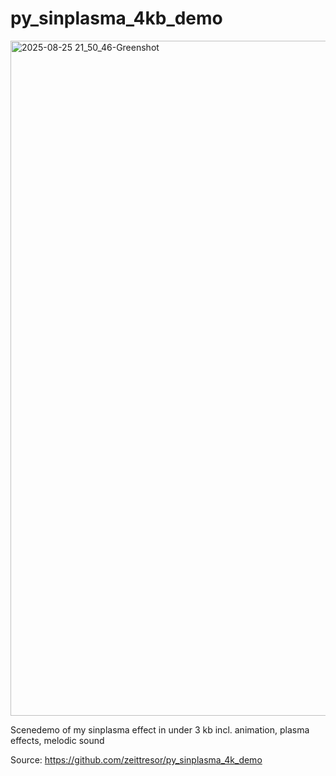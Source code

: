 # py_sinplasma_4kb_demo

<img width="2560" height="1080" alt="2025-08-25 21_50_46-Greenshot" src="https://github.com/user-attachments/assets/f6e6fb7f-325a-4ef5-a31b-2e444793c0d7" />

Scenedemo of my sinplasma effect in under 3 kb incl. animation, plasma effects, melodic sound

Source: https://github.com/zeittresor/py_sinplasma_4k_demo
